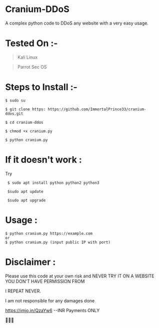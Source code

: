 # Cranium-DDoS
A complex python code to DDoS any website with a very easy usage.



# Tested On :- 
  > Kali Linux
  
  > Parrot Sec OS 



# Steps to Install :- 

    $ sudo su

    $ git clone https: https://github.com/ImmortalPrince33/cranium-ddos.git

    $ cd cranium-ddos

    $ chmod +x cranium.py

    $ python cranium.py



# If it doesn't work :

Try

     $ sudo apt install python python2 python3

     $sudo apt update

     $sudo apt upgrade



# Usage :

    $ python cranium.py https://example.com 
    or
    $ python cranium.py (input public IP with port)



# Disclaimer :

Please use this code at your own risk and NEVER TRY IT ON A WEBSITE YOU DON'T HAVE PERMISSION FROM 

I REPEAT NEVER.

I am not responsible for any damages done




https://imjo.in/QzaYw6    --INR Payments ONLY


🖤🖤🖤
